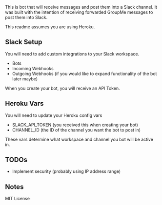 This is bot that will receive messages and post them into a Slack channel. It was built with the intention of receiving forwarded GroupMe messages to post them into Slack.

This readme assumes you are using Heroku.

## Slack Setup

You will need to add custom integrations to your Slack workspace.

- Bots
- Incoming Webhooks
- Outgoing Webhooks (if you would like to expand functionality of the bot later maybe)

When you create your bot, you will receive an API Token.

## Heroku Vars

You will need to update your Heroku config vars

- SLACK_API_TOKEN (you received this when creating your bot)
- CHANNEL_ID (the ID of the channel you want the bot to post in)

These vars determine what workspace and channel you bot will be active in.

## TODOs

- Implement security (probably using IP address range)

## Notes

MIT License
